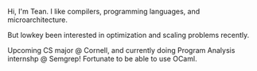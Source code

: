 Hi, I'm Tean. I like compilers, programming languages, and microarchitecture.

But lowkey been interested in optimization and scaling problems recently.

Upcoming CS major @ Cornell, and currently doing Program Analysis internshp @ Semgrep! Fortunate to be able to use OCaml.

<!---
tean-lai/tean-lai is a ✨ special ✨ repository because its `README.md` (this file) appears on your GitHub profile.
You can click the Preview link to take a look at your changes.
--->
